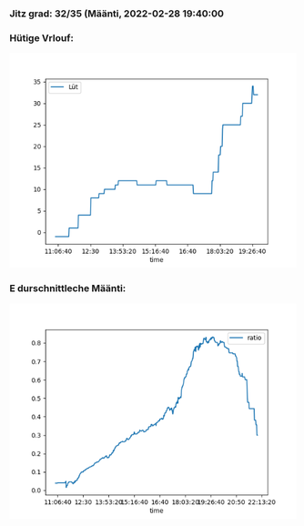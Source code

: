 ### Jitz grad: 32/35 (Määnti, 2022-02-28 19:40:00

### Hütige Vrlouf:
![Graph](Today.png)

### E durschnittleche Määnti:
![Graph](Määnti.png)